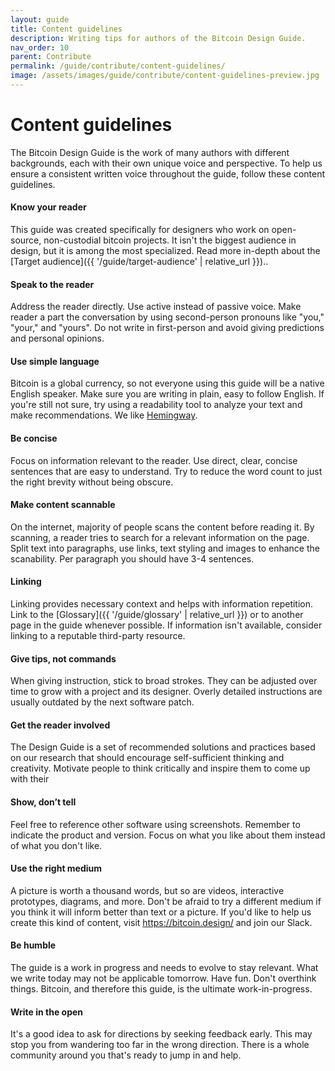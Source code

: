 ```yaml
---
layout: guide
title: Content guidelines
description: Writing tips for authors of the Bitcoin Design Guide.
nav_order: 10
parent: Contribute
permalink: /guide/contribute/content-guidelines/
image: /assets/images/guide/contribute/content-guidelines-preview.jpg
---
```


# Content guidelines

The Bitcoin Design Guide is the work of many authors with different backgrounds, each with their own unique voice and perspective. To help us ensure a consistent written voice throughout the guide, follow these content guidelines.

#### Know your reader

This guide was created specifically for designers who work on open-source, non-custodial bitcoin projects. It isn't the biggest audience in design, but it is among the most specialized. Read more in-depth about the [Target audience]({{ '/guide/target-audience' | relative_url }})..

#### Speak to the reader

Address the reader directly. Use active instead of passive voice. Make reader a part the conversation by using second-person pronouns like "you," "your," and "yours". Do not write in first-person and avoid giving predictions and personal opinions.

#### Use simple language

Bitcoin is a global currency, so not everyone using this guide will be a native English speaker. Make sure you are writing in plain, easy to follow English. If you're still not sure, try using a readability tool to analyze your text and make recommendations. We like [Hemingway](http://www.hemingwayapp.com).

#### Be concise

Focus on information relevant to the reader. Use direct, clear, concise sentences that are easy to understand. Try to reduce the word count to just the right brevity without being obscure.

#### Make content scannable

On the internet, majority of people scans the content before reading it. By scanning, a reader tries to search for a relevant information on the page.
Split text into paragraphs, use links, text styling and images to enhance the scanability. Per paragraph you should have 3-4 sentences.

#### Linking

Linking provides necessary context and helps with information repetition. Link to the [Glossary]({{ '/guide/glossary' | relative_url }}) or to another page in the guide whenever possible. If information isn't available, consider linking to a reputable third-party resource.

#### Give tips, not commands

When giving instruction, stick to broad strokes. They can be adjusted over time to grow with a project and its designer. Overly detailed instructions are usually outdated by the next software patch.  

#### Get the reader involved

The Design Guide is a set of recommended solutions and practices based on our research that should encourage self-sufficient thinking and creativity. Motivate people to think critically and inspire them to come up with their 
#### Show, don’t tell

Feel free to reference other software using screenshots. Remember to indicate the product and version. Focus on what you like about them instead of what you don't like.

#### Use the right medium

A picture is worth a thousand words, but so are videos, interactive prototypes, diagrams, and more. Don't be afraid to try a different medium if you think it will inform better than text or a picture. If you'd like to help us create this kind of content, visit https://bitcoin.design/ and join our Slack.

#### Be humble

The guide is a work in progress and needs to evolve to stay relevant. What we write today may not be applicable tomorrow. Have fun. Don't overthink things. Bitcoin, and therefore this guide, is the ultimate work-in-progress.

#### Write in the open

It's a good idea to ask for directions by seeking feedback early. This may stop you from wandering too far in the wrong direction. There is a whole community around you that's ready to jump in and help.
